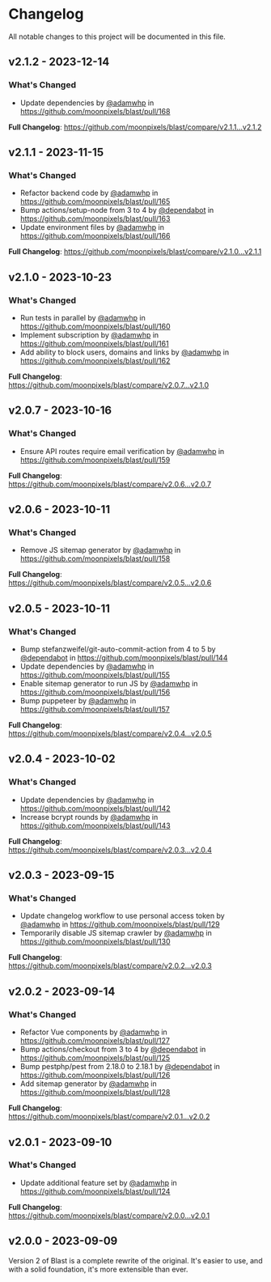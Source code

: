 # Changelog

All notable changes to this project will be documented in this file.

## v2.1.2 - 2023-12-14

### What's Changed

* Update dependencies by [@adamwhp](https://github.com/adamwhp) in https://github.com/moonpixels/blast/pull/168

**Full Changelog**: https://github.com/moonpixels/blast/compare/v2.1.1...v2.1.2

## v2.1.1 - 2023-11-15

### What's Changed

- Refactor backend code by [@adamwhp](https://github.com/adamwhp) in https://github.com/moonpixels/blast/pull/165
- Bump actions/setup-node from 3 to 4 by [@dependabot](https://github.com/dependabot) in https://github.com/moonpixels/blast/pull/163
- Update environment files by [@adamwhp](https://github.com/adamwhp) in https://github.com/moonpixels/blast/pull/166

**Full Changelog**: https://github.com/moonpixels/blast/compare/v2.1.0...v2.1.1

## v2.1.0 - 2023-10-23

### What's Changed

- Run tests in parallel by [@adamwhp](https://github.com/adamwhp) in https://github.com/moonpixels/blast/pull/160
- Implement subscription by [@adamwhp](https://github.com/adamwhp) in https://github.com/moonpixels/blast/pull/161
- Add ability to block users, domains and links by [@adamwhp](https://github.com/adamwhp) in https://github.com/moonpixels/blast/pull/162

**Full Changelog**: https://github.com/moonpixels/blast/compare/v2.0.7...v2.1.0

## v2.0.7 - 2023-10-16

### What's Changed

- Ensure API routes require email verification by [@adamwhp](https://github.com/adamwhp) in https://github.com/moonpixels/blast/pull/159

**Full Changelog**: https://github.com/moonpixels/blast/compare/v2.0.6...v2.0.7

## v2.0.6 - 2023-10-11

### What's Changed

- Remove JS sitemap generator by [@adamwhp](https://github.com/adamwhp) in https://github.com/moonpixels/blast/pull/158

**Full Changelog**: https://github.com/moonpixels/blast/compare/v2.0.5...v2.0.6

## v2.0.5 - 2023-10-11

### What's Changed

- Bump stefanzweifel/git-auto-commit-action from 4 to 5 by [@dependabot](https://github.com/dependabot) in https://github.com/moonpixels/blast/pull/144
- Update dependencies by [@adamwhp](https://github.com/adamwhp) in https://github.com/moonpixels/blast/pull/155
- Enable sitemap generator to run JS by [@adamwhp](https://github.com/adamwhp) in https://github.com/moonpixels/blast/pull/156
- Bump puppeteer by [@adamwhp](https://github.com/adamwhp) in https://github.com/moonpixels/blast/pull/157

**Full Changelog**: https://github.com/moonpixels/blast/compare/v2.0.4...v2.0.5

## v2.0.4 - 2023-10-02

### What's Changed

- Update dependencies by [@adamwhp](https://github.com/adamwhp) in https://github.com/moonpixels/blast/pull/142
- Increase bcrypt rounds by [@adamwhp](https://github.com/adamwhp) in https://github.com/moonpixels/blast/pull/143

**Full Changelog**: https://github.com/moonpixels/blast/compare/v2.0.3...v2.0.4

## v2.0.3 - 2023-09-15

### What's Changed

- Update changelog workflow to use personal access token by [@adamwhp](https://github.com/adamwhp) in https://github.com/moonpixels/blast/pull/129
- Temporarily disable JS sitemap crawler by [@adamwhp](https://github.com/adamwhp) in https://github.com/moonpixels/blast/pull/130

**Full Changelog**: https://github.com/moonpixels/blast/compare/v2.0.2...v2.0.3

## v2.0.2 - 2023-09-14

### What's Changed

- Refactor Vue components by [@adamwhp](https://github.com/adamwhp) in https://github.com/moonpixels/blast/pull/127
- Bump actions/checkout from 3 to 4 by [@dependabot](https://github.com/dependabot) in https://github.com/moonpixels/blast/pull/125
- Bump pestphp/pest from 2.18.0 to 2.18.1 by [@dependabot](https://github.com/dependabot) in https://github.com/moonpixels/blast/pull/126
- Add sitemap generator by [@adamwhp](https://github.com/adamwhp) in https://github.com/moonpixels/blast/pull/128

**Full Changelog**: https://github.com/moonpixels/blast/compare/v2.0.1...v2.0.2

## v2.0.1 - 2023-09-10

### What's Changed

- Update additional feature set by [@adamwhp](https://github.com/adamwhp) in https://github.com/moonpixels/blast/pull/124

**Full Changelog**: https://github.com/moonpixels/blast/compare/v2.0.0...v2.0.1

## v2.0.0 - 2023-09-09

Version 2 of Blast is a complete rewrite of the original. It's easier to use, and with a solid foundation, it's more extensible than ever.
